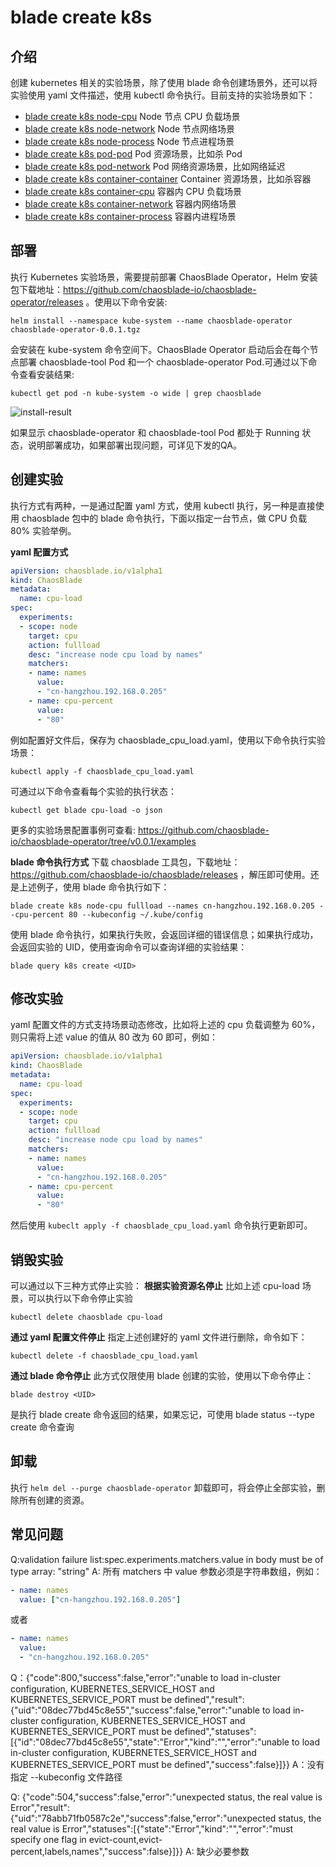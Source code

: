 # blade create k8s

## 介绍
创建 kubernetes 相关的实验场景，除了使用 blade 命令创建场景外，还可以将实验使用 yaml 文件描述，使用 kubectl 命令执行。目前支持的实验场景如下：
* [blade create k8s node-cpu](blade%20create%20k8s%20node-cpu.md) Node 节点 CPU 负载场景
* [blade create k8s node-network](blade%20create%20k8s%20node-network.md) Node 节点网络场景
* [blade create k8s node-process](blade%20create%20k8s%20node-process.md) Node 节点进程场景
* [blade create k8s pod-pod](blade%20create%20k8s%20pod-pod.md) Pod 资源场景，比如杀 Pod
* [blade create k8s pod-network](blade%20create%20k8s%20pod-network.md) Pod 网络资源场景，比如网络延迟
* [blade create k8s container-container](blade%20create%20k8s%20container-container.md) Container 资源场景，比如杀容器
* [blade create k8s container-cpu](blade%20create%20k8s%20container-cpu.md) 容器内 CPU 负载场景
* [blade create k8s container-network](blade%20create%20k8s%20container-network.md) 容器内网络场景
* [blade create k8s container-process](blade%20create%20k8s%20container-process.md) 容器内进程场景

## 部署
执行 Kubernetes 实验场景，需要提前部署 ChaosBlade Operator，Helm 安装包下载地址：https://github.com/chaosblade-io/chaosblade-operator/releases 。使用以下命令安装:

 ```
 helm install --namespace kube-system --name chaosblade-operator chaosblade-operator-0.0.1.tgz
 ```
 
会安装在 kube-system 命令空间下。ChaosBlade Operator 启动后会在每个节点部署 chaosblade-tool Pod 和一个 chaosblade-operator Pod.可通过以下命令查看安装结果:
```
kubectl get pod -n kube-system -o wide | grep chaosblade
```

![install-result](https://user-images.githubusercontent.com/3992234/68177275-c4ae3400-ffc2-11e9-9306-77956412242e.png)

如果显示 chaosblade-operator 和 chaosblade-tool Pod 都处于 Running 状态，说明部署成功，如果部署出现问题，可详见下发的QA。

## 创建实验
执行方式有两种，一是通过配置 yaml 方式，使用 kubectl 执行，另一种是直接使用 chaosblade 包中的 blade 命令执行，下面以指定一台节点，做 CPU 负载 80% 实验举例。

**yaml 配置方式** 
```yaml
apiVersion: chaosblade.io/v1alpha1
kind: ChaosBlade
metadata:
  name: cpu-load
spec:
  experiments:
  - scope: node
    target: cpu
    action: fullload
    desc: "increase node cpu load by names"
    matchers:
    - name: names
      value:
      - "cn-hangzhou.192.168.0.205"
    - name: cpu-percent
      value:
      - "80"
```
例如配置好文件后，保存为 chaosblade_cpu_load.yaml，使用以下命令执行实验场景：
 ```
 kubectl apply -f chaosblade_cpu_load.yaml
 ```
 可通过以下命令查看每个实验的执行状态：
 ```
 kubectl get blade cpu-load -o json
 ``` 
更多的实验场景配置事例可查看: https://github.com/chaosblade-io/chaosblade-operator/tree/v0.0.1/examples

**blade 命令执行方式**
下载 chaosblade 工具包，下载地址：https://github.com/chaosblade-io/chaosblade/releases ，解压即可使用。还是上述例子，使用 blade 命令执行如下：
```shell
blade create k8s node-cpu fullload --names cn-hangzhou.192.168.0.205 --cpu-percent 80 --kubeconfig ~/.kube/config 
```
使用 blade 命令执行，如果执行失败，会返回详细的错误信息；如果执行成功，会返回实验的 UID，使用查询命令可以查询详细的实验结果：
```
blade query k8s create <UID>
```

## 修改实验
yaml 配置文件的方式支持场景动态修改，比如将上述的 cpu 负载调整为 60%，则只需将上述 value 的值从 80 改为 60 即可，例如：
```yaml
apiVersion: chaosblade.io/v1alpha1
kind: ChaosBlade
metadata:
  name: cpu-load
spec:
  experiments:
  - scope: node
    target: cpu
    action: fullload
    desc: "increase node cpu load by names"
    matchers:
    - name: names
      value:
      - "cn-hangzhou.192.168.0.205"
    - name: cpu-percent
      value:
      - "80"
```
然后使用 `kubeclt apply -f chaosblade_cpu_load.yaml` 命令执行更新即可。

## 销毁实验
可以通过以下三种方式停止实验：
**根据实验资源名停止**
比如上述 cpu-load 场景，可以执行以下命令停止实验
```
kubectl delete chaosblade cpu-load
```

**通过 yaml 配置文件停止**
指定上述创建好的 yaml 文件进行删除，命令如下：
```
kubectl delete -f chaosblade_cpu_load.yaml
```

**通过 blade 命令停止**
此方式仅限使用 blade 创建的实验，使用以下命令停止：
```
blade destroy <UID>
```
<UID> 是执行 blade create 命令返回的结果，如果忘记，可使用 blade status --type create 命令查询

## 卸载
执行 `helm del --purge chaosblade-operator` 卸载即可，将会停止全部实验，删除所有创建的资源。

## 常见问题
Q:validation failure list:spec.experiments.matchers.value in body must be of type array: "string"
A: 所有 matchers 中 value 参数必须是字符串数组，例如：
```yaml
- name: names
  value: ["cn-hangzhou.192.168.0.205"]
```
或者
```yaml
- name: names
  value: 
  - "cn-hangzhou.192.168.0.205"
```

Q：{"code":800,"success":false,"error":"unable to load in-cluster configuration, KUBERNETES_SERVICE_HOST and KUBERNETES_SERVICE_PORT must be defined","result":{"uid":"08dec77bd45c8e55","success":false,"error":"unable to load in-cluster configuration, KUBERNETES_SERVICE_HOST and KUBERNETES_SERVICE_PORT must be defined","statuses":[{"id":"08dec77bd45c8e55","state":"Error","kind":"","error":"unable to load in-cluster configuration, KUBERNETES_SERVICE_HOST and KUBERNETES_SERVICE_PORT must be defined","success":false}]}}
A：没有指定 --kubeconfig 文件路径

Q: {"code":504,"success":false,"error":"unexpected status, the real value is Error","result":{"uid":"78abb71fb0587c2e","success":false,"error":"unexpected status, the real value is Error","statuses":[{"state":"Error","kind":"","error":"must specify one flag in evict-count,evict-percent,labels,names","success":false}]}}
A: 缺少必要参数